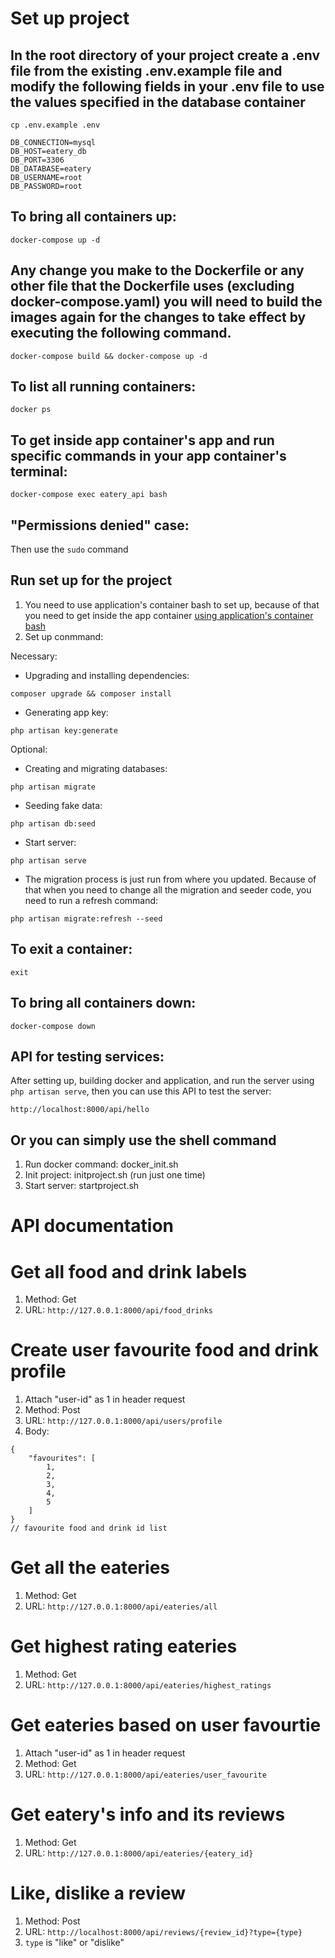 # Set up project

## In the root directory of your project create a .env file from the existing .env.example file and modify the following fields in your .env file to use the values specified in the database container
```
cp .env.example .env
```
```
DB_CONNECTION=mysql
DB_HOST=eatery_db
DB_PORT=3306
DB_DATABASE=eatery
DB_USERNAME=root
DB_PASSWORD=root
```
## To bring all containers up:
```
docker-compose up -d
```
## Any change you make to the Dockerfile or any other file that the Dockerfile uses (excluding docker-compose.yaml) you will need to build the images again for the changes to take effect by executing the following command.
```
docker-compose build && docker-compose up -d
```
## To list all running containers:
```
docker ps
```
## To get inside app container's app and run specific commands in your app container's terminal:
```
docker-compose exec eatery_api bash
```
## "Permissions denied" case:
Then use the `sudo` command

## Run set up for the project
1. You need to use application's container bash to set up, because of that you need to get inside the app container [using application's container bash](#To-get-inside-app-container's-app-and-run-specific-commands-in-your-app-container's-terminal:)
2. Set up conmmand:

Necessary:
- Upgrading and installing dependencies:
```
composer upgrade && composer install
```
- Generating app key:
```
php artisan key:generate
```

Optional:
- Creating and migrating databases:
```
php artisan migrate
```
- Seeding fake data:
```
php artisan db:seed
```
- Start server:
```
php artisan serve
```
- The migration process is just run from where you updated. Because of that when you need to change all the migration and seeder code, you need to run a refresh command:
```
php artisan migrate:refresh --seed
```
## To exit a container:
```
exit
```
## To bring all containers down:
```
docker-compose down
```
## API for testing services:
After setting up, building docker and application, and run the server using ```php artisan serve```, then you can use this API to test the server:
```
http://localhost:8000/api/hello
```

## Or you can simply use the shell command
1. Run docker command: docker_init.sh
2. Init project: initproject.sh (run just one time)
3. Start server: startproject.sh


# API documentation
# Get all food and drink labels
1. Method: Get
2. URL: ```http://127.0.0.1:8000/api/food_drinks```
# Create user favourite food and drink profile
1. Attach "user-id" as 1 in header request 
2. Method: Post
3. URL: ```http://127.0.0.1:8000/api/users/profile```
4. Body: 
```
{
    "favourites": [
        1,
        2,
        3,
        4,
        5
    ]
}
// favourite food and drink id list
```
# Get all the eateries
1. Method: Get
2. URL: ```http://127.0.0.1:8000/api/eateries/all```
# Get highest rating eateries
1. Method: Get
2. URL: ```http://127.0.0.1:8000/api/eateries/highest_ratings```
# Get eateries based on user favourtie
1. Attach "user-id" as 1 in header request 
2. Method: Get  
3. URL: ```http://127.0.0.1:8000/api/eateries/user_favourite```
# Get eatery's info and its reviews
1. Method: Get
2. URL: ```http://127.0.0.1:8000/api/eateries/{eatery_id}```
# Like, dislike a review
1. Method: Post
2. URL: ```http://localhost:8000/api/reviews/{review_id}?type={type}```
3. ```type``` is "like" or "dislike"
